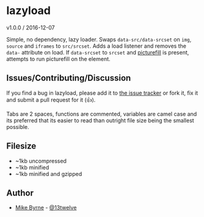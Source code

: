 # lazyload

v1.0.0 / 2016-12-07

Simple, no dependency, lazy loader. Swaps `data-src/data-srcset` on `img`, `source` and `iframes` to `src/srcset`. Adds a load listener and removes the `data-` attribute on load. If `data-srcset` to `srcset` and [picturefill](https://github.com/scottjehl/picturefill) is present, attempts to run picturefill on the element.

## Issues/Contributing/Discussion

If you find a bug in lazyload, please add it to [the issue tracker](https://github.com/13twelve/lazyload/issues) or fork it, fix it and submit a pull request for it (👍).

Tabs are 2 spaces, functions are commented, variables are camel case and its preferred that its easier to read than outright file size being the smallest possible.

## Filesize

* ~1kb uncompressed
* ~1kb minified
* ~1kb minified and gzipped

## Author

* [Mike Byrne](https://github.com/13twelve) - [@13twelve](https://twitter.com/13twelve)
